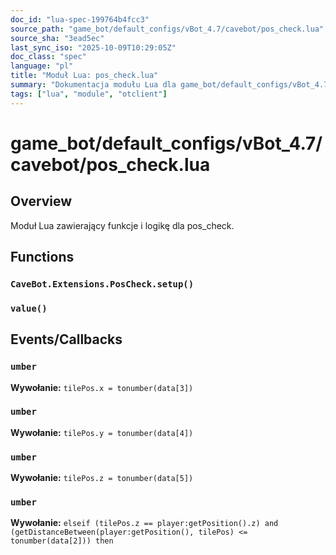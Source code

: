 ```yaml
---
doc_id: "lua-spec-199764b4fcc3"
source_path: "game_bot/default_configs/vBot_4.7/cavebot/pos_check.lua"
source_sha: "3ead5ec"
last_sync_iso: "2025-10-09T10:29:05Z"
doc_class: "spec"
language: "pl"
title: "Moduł Lua: pos_check.lua"
summary: "Dokumentacja modułu Lua dla game_bot/default_configs/vBot_4.7/cavebot/pos_check.lua"
tags: ["lua", "module", "otclient"]
---
```


# game_bot/default_configs/vBot_4.7/cavebot/pos_check.lua

## Overview

Moduł Lua zawierający funkcje i logikę dla pos_check.

## Functions

### `CaveBot.Extensions.PosCheck.setup()`

### `value()`

## Events/Callbacks

### `umber`

**Wywołanie:** `tilePos.x = tonumber(data[3])`

### `umber`

**Wywołanie:** `tilePos.y = tonumber(data[4])`

### `umber`

**Wywołanie:** `tilePos.z = tonumber(data[5])`

### `umber`

**Wywołanie:** `elseif (tilePos.z == player:getPosition().z) and (getDistanceBetween(player:getPosition(), tilePos) <= tonumber(data[2])) then`
